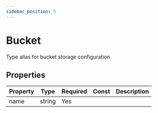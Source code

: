 ```yaml
---
sidebar_position: 5
---
```


# Bucket

Type alias for bucket storage configuration

## Properties

| Property | Type   | Required | Const | Description |
| -------- | ------ | -------- | ----- | ----------- |
| name     | string | Yes      |       |             |
